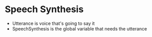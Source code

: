 # Speech Synthesis
* Utterance is voice that's going to say it
* SpeechSynthesis is the global variable that needs the utterance